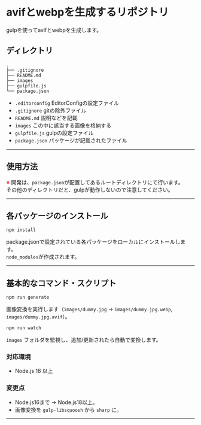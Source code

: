 # avifとwebpを生成するリポジトリ
gulpを使ってavifとwebpを生成します。
## ディレクトリ
```
.
├── .gitignore
├── README.md
├── images
├── gulpfile.js
└── package.json
```
- `.editorconfig` EditorConfigの設定ファイル
- `.gitignore`    gitの除外ファイル
- `README.md`     説明などを記載
- `images`        この中に該当する画像を格納する
- `gulpfile.js`   gulpの設定ファイル
- `package.json`  パッケージが記載されたファイル

-- -- -- -- -- -- -- -- -- -- -- -- -- -- -- -- -- -- --

## 使用方法
<span style="color:red;">※</span> 開発は、`package.json`が配置してあるルートディレクトリにて行います。  
その他のディレクトリだと、gulpが動作しないので注意してください。
<br>

-- -- -- -- -- -- -- -- -- -- -- -- -- -- -- -- -- -- --

## 各パッケージのインストール
```
npm install
```
package.jsonで設定されている各パッケージをローカルにインストールします。<br>
`node_modules`が作成されます。

-- -- -- -- -- -- -- -- -- -- -- -- -- -- -- -- -- -- --

## 基本的なコマンド・スクリプト
```
npm run generate
```
画像変換を実行します（`images/dummy.jpg` → `images/dummy.jpg.webp`, `images/dummy.jpg.avif`）。

```
npm run watch
```
`images` フォルダを監視し、追加/更新されたら自動で変換します。

### 対応環境
- Node.js 18 以上

### 変更点
- Node.js16まで → Node.js18以上。
- 画像変換を `gulp-libsquoosh` から `sharp` に。

-- -- -- -- -- -- -- -- -- -- -- -- -- -- -- -- -- -- --
